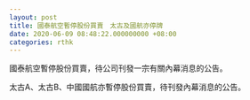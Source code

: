 ```yaml
---
layout: post
title: 國泰航空暫停股份買賣　太古及國航亦停牌
date: 2020-06-09 08:48:22.000000000 +08:00
categories: rthk
---
```


國泰航空暫停股份買賣，待公司刊發一宗有關內幕消息的公告。

太古A、太古B、中國國航亦暫停股份買賣，待刊發內幕消息的公告。
